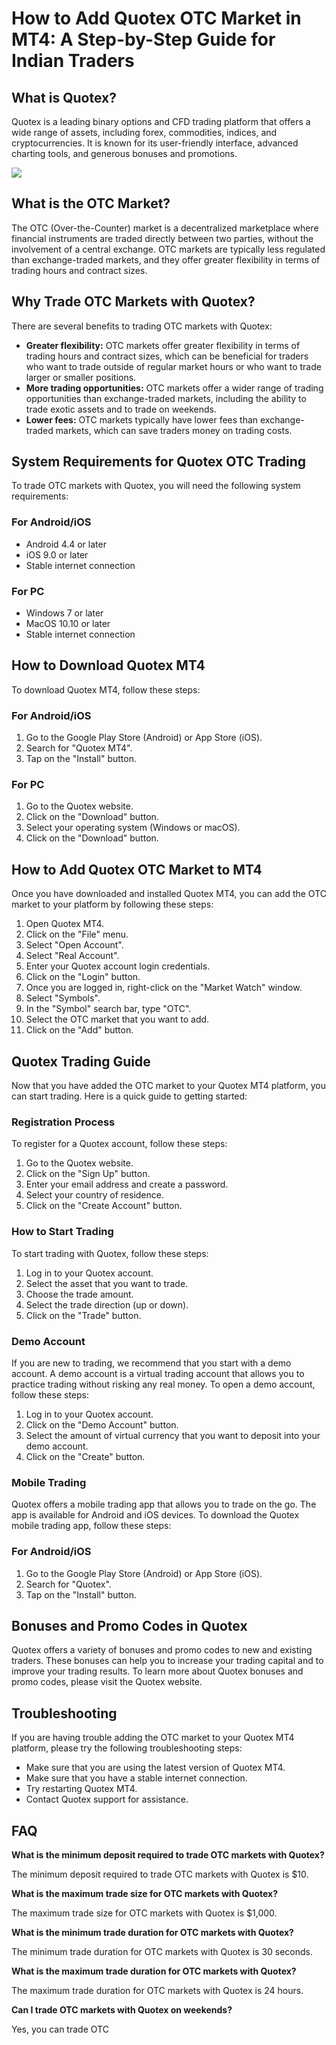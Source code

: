 # How to Add Quotex OTC Market in MT4: A Step-by-Step Guide for Indian Traders

## What is Quotex?

Quotex is a leading binary options and CFD trading platform that offers
a wide range of assets, including forex, commodities, indices, and
cryptocurrencies. It is known for its user-friendly interface, advanced
charting tools, and generous bonuses and promotions.

[![](https://static.quotex.io/files/4_en/300_250.jpg)](https://traff.sbs/brokerqxlid)

## What is the OTC Market?

The OTC (Over-the-Counter) market is a decentralized marketplace where
financial instruments are traded directly between two parties, without
the involvement of a central exchange. OTC markets are typically less
regulated than exchange-traded markets, and they offer greater
flexibility in terms of trading hours and contract sizes.

## Why Trade OTC Markets with Quotex?

There are several benefits to trading OTC markets with Quotex:

-   **Greater flexibility:** OTC markets offer greater flexibility in
    terms of trading hours and contract sizes, which can be beneficial
    for traders who want to trade outside of regular market hours or who
    want to trade larger or smaller positions.
-   **More trading opportunities:** OTC markets offer a wider range of
    trading opportunities than exchange-traded markets, including the
    ability to trade exotic assets and to trade on weekends.
-   **Lower fees:** OTC markets typically have lower fees than
    exchange-traded markets, which can save traders money on trading
    costs.

## System Requirements for Quotex OTC Trading

To trade OTC markets with Quotex, you will need the following system
requirements:

### For Android/iOS

-   Android 4.4 or later
-   iOS 9.0 or later
-   Stable internet connection

### For PC

-   Windows 7 or later
-   MacOS 10.10 or later
-   Stable internet connection

## How to Download Quotex MT4

To download Quotex MT4, follow these steps:

### For Android/iOS

1.  Go to the Google Play Store (Android) or App Store (iOS).
2.  Search for "Quotex MT4".
3.  Tap on the "Install" button.

### For PC

1.  Go to the Quotex website.
2.  Click on the "Download" button.
3.  Select your operating system (Windows or macOS).
4.  Click on the "Download" button.

## How to Add Quotex OTC Market to MT4

Once you have downloaded and installed Quotex MT4, you can add the OTC
market to your platform by following these steps:

1.  Open Quotex MT4.
2.  Click on the "File" menu.
3.  Select "Open Account".
4.  Select "Real Account".
5.  Enter your Quotex account login credentials.
6.  Click on the "Login" button.
7.  Once you are logged in, right-click on the "Market Watch"
    window.
8.  Select "Symbols".
9.  In the "Symbol" search bar, type "OTC".
10. Select the OTC market that you want to add.
11. Click on the "Add" button.

## Quotex Trading Guide

Now that you have added the OTC market to your Quotex MT4 platform, you
can start trading. Here is a quick guide to getting started:

### Registration Process

To register for a Quotex account, follow these steps:

1.  Go to the Quotex website.
2.  Click on the "Sign Up" button.
3.  Enter your email address and create a password.
4.  Select your country of residence.
5.  Click on the "Create Account" button.

### How to Start Trading

To start trading with Quotex, follow these steps:

1.  Log in to your Quotex account.
2.  Select the asset that you want to trade.
3.  Choose the trade amount.
4.  Select the trade direction (up or down).
5.  Click on the "Trade" button.

### Demo Account

If you are new to trading, we recommend that you start with a demo
account. A demo account is a virtual trading account that allows you to
practice trading without risking any real money. To open a demo account,
follow these steps:

1.  Log in to your Quotex account.
2.  Click on the "Demo Account" button.
3.  Select the amount of virtual currency that you want to deposit into
    your demo account.
4.  Click on the "Create" button.

### Mobile Trading

Quotex offers a mobile trading app that allows you to trade on the go.
The app is available for Android and iOS devices. To download the Quotex
mobile trading app, follow these steps:

### For Android/iOS

1.  Go to the Google Play Store (Android) or App Store (iOS).
2.  Search for "Quotex".
3.  Tap on the "Install" button.

## Bonuses and Promo Codes in Quotex

Quotex offers a variety of bonuses and promo codes to new and existing
traders. These bonuses can help you to increase your trading capital and
to improve your trading results. To learn more about Quotex bonuses and
promo codes, please visit the Quotex website.

## Troubleshooting

If you are having trouble adding the OTC market to your Quotex MT4
platform, please try the following troubleshooting steps:

-   Make sure that you are using the latest version of Quotex MT4.
-   Make sure that you have a stable internet connection.
-   Try restarting Quotex MT4.
-   Contact Quotex support for assistance.

## FAQ

**What is the minimum deposit required to trade OTC markets with
Quotex?**

The minimum deposit required to trade OTC markets with Quotex is \$10.

**What is the maximum trade size for OTC markets with Quotex?**

The maximum trade size for OTC markets with Quotex is \$1,000.

**What is the minimum trade duration for OTC markets with Quotex?**

The minimum trade duration for OTC markets with Quotex is 30 seconds.

**What is the maximum trade duration for OTC markets with Quotex?**

The maximum trade duration for OTC markets with Quotex is 24 hours.

**Can I trade OTC markets with Quotex on weekends?**

Yes, you can trade OTC

